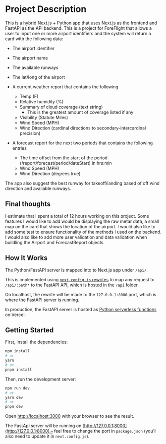 # Project Description

This is a hybrid Next.js + Python app that uses Next.js as the frontend and FastAPI as the API backend.
This is a project for ForeFlight that allows a user to input one or more airport identifiers and the
system will return a card with the following data:

- The airport identifier
- The airport name
- The available runways
- The lat/long of the airport
- A current weather report that contains the following
  - Temp (F)
  - Relative humidity (%)
  - Summary of cloud coverage (text string)
    - This is the greatest amount of coverage listed if any
  - Visibility (Statute Miles)
  - Wind Speed (MPH)
  - Wind Direction (cardinal directions to secondary-intercardinal
  precision)

- A forecast report for the next two periods that contains the following entries
  - The time offset from the start of the period
  (/report/forecast/period/dateStart) in hrs:min
  - Wind Speed (MPH)
  - Wind Direction (degrees true)

The app also suggest the best runway for takeoff/landing based of off wind direction and available runways.

## Final thoughts

I estimate that I spent a total of 12 hours working on this project. Some features I would like to add would be displaying the raw metar data, a small map on the card that shows the location of the airport.
I would also like to add some test to ensure functionality of the methods I used on the backend. I would also like to add more user validation and data validation when buildling the Airport and ForecastReport objects.

## How It Works

The Python/FastAPI server is mapped into to Next.js app under `/api/`.

This is implemented using [`next.config.js` rewrites](https://github.com/digitros/nextjs-fastapi/blob/main/next.config.js) to map any request to `/api/:path*` to the FastAPI API, which is hosted in the `/api` folder.

On localhost, the rewrite will be made to the `127.0.0.1:8000` port, which is where the FastAPI server is running.

In production, the FastAPI server is hosted as [Python serverless functions](https://vercel.com/docs/concepts/functions/serverless-functions/runtimes/python) on Vercel.

## Getting Started

First, install the dependencies:

```bash
npm install
# or
yarn
# or
pnpm install
```

Then, run the development server:

```bash
npm run dev
# or
yarn dev
# or
pnpm dev
```

Open [http://localhost:3000](http://localhost:3000) with your browser to see the result.

The FastApi server will be running on [http://127.0.0.1:8000](http://127.0.0.1:8000) – feel free to change the port in `package.json` (you'll also need to update it in `next.config.js`).
